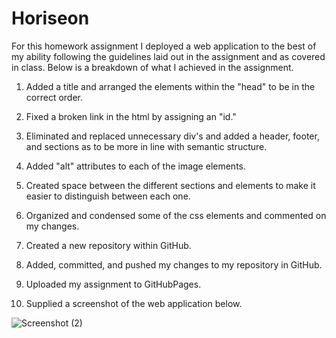# Horiseon

For this homework assignment I deployed a web application to the best of my ability following the guidelines laid out in the assignment and as covered in class. Below is a breakdown of what I achieved in the assignment.

1. Added a title and arranged the elements within the "head" to be in the correct order.

2. Fixed a broken link in the html by assigning an "id."

3. Eliminated and replaced unnecessary div's and added a header, footer, and sections as to be more in line with semantic structure. 

4. Added "alt" attributes to each of the image elements. 

5. Created space between the different sections and elements to make it easier to distinguish between each one.

6. Organized and condensed some of the css elements and commented on my changes. 

7. Created a new repository within GitHub. 

8. Added, committed, and pushed my changes to my repository in GitHub. 

9. Uploaded my assignment to GitHubPages. 

10. Supplied a screenshot of the web application below.

![Screenshot (2)](https://user-images.githubusercontent.com/94868925/147861978-2726400e-7cee-4416-b22c-db95604a8f58.png)

